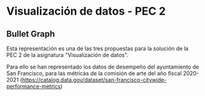 # Visualización de datos - PEC 2

## Bullet Graph

Esta representación es una de las tres propuestas para la solución de la PEC 2 de la asignatura "Visualización de datos".

Para ello se han representado los datos de desempeño del ayuntamiento de San Francisco, para las métricas de la comisión de arte del año fiscal 2020-2021 (https://catalog.data.gov/dataset/san-francisco-citywide-performance-metrics) 